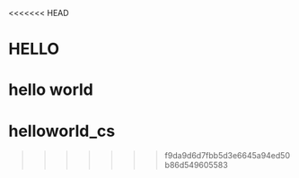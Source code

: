 <<<<<<< HEAD
# HELLO
hello world
=======
# helloworld_cs
>>>>>>> f9da9d6d7fbb5d3e6645a94ed50b86d549605583
